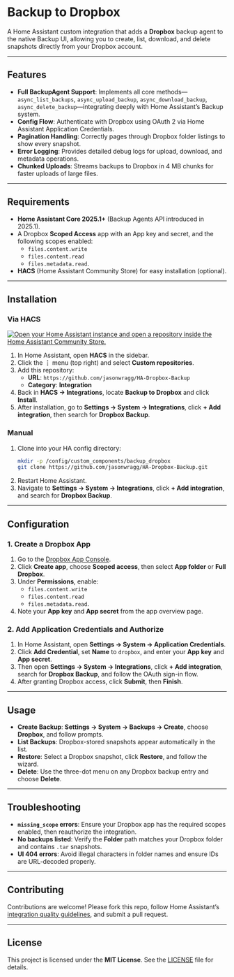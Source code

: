 # Backup to Dropbox

A Home Assistant custom integration that adds a **Dropbox** backup agent to the native Backup UI, allowing you to create, list, download, and delete snapshots directly from your Dropbox account.

---

## Features

- **Full BackupAgent Support**: Implements all core methods—`async_list_backups`, `async_upload_backup`, `async_download_backup`, `async_delete_backup`—integrating deeply with Home Assistant’s Backup system.
- **Config Flow**: Authenticate with Dropbox using OAuth 2 via Home Assistant Application Credentials.
- **Pagination Handling**: Correctly pages through Dropbox folder listings to show every snapshot.
- **Error Logging**: Provides detailed debug logs for upload, download, and metadata operations.
- **Chunked Uploads**: Streams backups to Dropbox in 4 MB chunks for faster uploads of large files.

---

## Requirements

- **Home Assistant Core 2025.1+** (Backup Agents API introduced in 2025.1).
- A Dropbox **Scoped Access** app with an App key and secret, and the following scopes enabled:
  - `files.content.write`
  - `files.content.read`
  - `files.metadata.read`.
- **HACS** (Home Assistant Community Store) for easy installation (optional).

---

## Installation

### Via HACS

[![Open your Home Assistant instance and open a repository inside the Home Assistant Community Store.](https://my.home-assistant.io/badges/hacs_repository.svg)](https://my.home-assistant.io/redirect/hacs_repository/?owner=jasonwragg&repository=HA-Dropbox-Backup&category=integration)

1. In Home Assistant, open **HACS** in the sidebar.
2. Click the **⋮** menu (top right) and select **Custom repositories**.
3. Add this repository:
   - **URL**: `https://github.com/jasonwragg/HA-Dropbox-Backup`
   - **Category**: **Integration**
4. Back in **HACS → Integrations**, locate **Backup to Dropbox** and click **Install**.
5. After installation, go to **Settings → System → Integrations**, click **+ Add integration**, then search for **Dropbox Backup**.

### Manual

1. Clone into your HA config directory:
   ```bash
   mkdir -p /config/custom_components/backup_dropbox
   git clone https://github.com/jasonwragg/HA-Dropbox-Backup.git      /config/custom_components/backup_dropbox
   ```
2. Restart Home Assistant.
3. Navigate to **Settings → System → Integrations**, click **+ Add integration**, and search for **Dropbox Backup**.

---

## Configuration

### 1. Create a Dropbox App

1. Go to the [Dropbox App Console](https://www.dropbox.com/developers/apps).
2. Click **Create app**, choose **Scoped access**, then select **App folder** or **Full Dropbox**.
3. Under **Permissions**, enable:
   - `files.content.write`
   - `files.content.read`
   - `files.metadata.read`.
4. Note your **App key** and **App secret** from the app overview page.

### 2. Add Application Credentials and Authorize

1. In Home Assistant, open **Settings → System → Application Credentials**.
2. Click **Add Credential**, set **Name** to `dropbox`, and enter your **App key** and **App secret**.
3. Then open **Settings → System → Integrations**, click **+ Add integration**, search for **Dropbox Backup**, and follow the OAuth sign-in flow.
4. After granting Dropbox access, click **Submit**, then **Finish**.

---

## Usage

- **Create Backup**: **Settings → System → Backups → Create**, choose **Dropbox**, and follow prompts.
- **List Backups**: Dropbox-stored snapshots appear automatically in the list.
- **Restore**: Select a Dropbox snapshot, click **Restore**, and follow the wizard.
- **Delete**: Use the three-dot menu on any Dropbox backup entry and choose **Delete**.

---

## Troubleshooting

- **`missing_scope` errors**: Ensure your Dropbox app has the required scopes enabled, then reauthorize the integration.
- **No backups listed**: Verify the **Folder** path matches your Dropbox folder and contains `.tar` snapshots.
- **UI 404 errors**: Avoid illegal characters in folder names and ensure IDs are URL-decoded properly.

---

## Contributing

Contributions are welcome! Please fork this repo, follow Home Assistant’s [integration quality guidelines](https://developers.home-assistant.io/docs/integration_quality_scale/), and submit a pull request.

---

## License

This project is licensed under the **MIT License**. See the [LICENSE](LICENSE) file for details.
